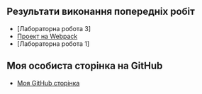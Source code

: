 ## Результати виконання попередніх робіт
- [Лабораторна робота 3]
- [Проект на Webpack](https://github.com/w0nS0Nd/webpack-project)
- [Лабораторна робота 1]

## Моя особиста сторінка на GitHub
- [Моя GitHub сторінка](https://github.com/w0nS0Nd)
